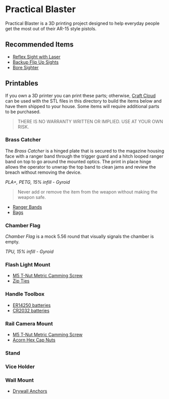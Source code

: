 # Practical Blaster

Practical Blaster is a 3D printing project designed to help everyday people get the most out of their AR-15 style pistols.

## Recommended Items

* [Reflex Sight with Laser](https://www.amazon.com/gp/product/B09N6QKDCH/ref=ppx_yo_dt_b_asin_title_o01_s00?ie=UTF8&psc=1)
* [Backup Flip Up Sights](https://www.amazon.com/gp/product/B09YRRGB2M/ref=ppx_yo_dt_b_asin_title_o02_s00?ie=UTF8&psc=1)
* [Bore Sighter](https://www.amazon.com/gp/product/B0B9WTB2QN/ref=ppx_yo_dt_b_asin_title_o08_s00?ie=UTF8&psc=1)

## Printables

If you own a 3D printer you can print these parts; otherwise, [Craft Cloud](https://craftcloud3d.com/) can be used with the STL files in this directory to build the items below and have them shipped to your house.  Some items will require additional parts to be purchased.

> THERE IS NO WARRANTY WRITTEN OR IMPLIED.  USE AT YOUR OWN RISK.

### Brass Catcher

The _Brass Catcher_ is a hinged plate that is secured to the magazine housing face with a ranger band through the trigger guard and a hitch looped ranger band on top to go around the mounted optics.  The print in place hinge allows the operator to unwrap the top band to clean jams and review the breach without removing the device.

_PLA+, PETG, 15% infill - Gyroid_

> Never add or remove the item from the weapon without making the weapon safe.

* [Ranger Bands](https://www.amazon.com/dp/B0C2PM8YWV?psc=1&ref=ppx_yo2ov_dt_b_product_details)
* [Bags](https://www.amazon.com/gp/product/B09JYJJ6YM/ref=ppx_yo_dt_b_asin_title_o00_s00?ie=UTF8&psc=1)


### Chamber Flag

_Chamber Flag_ is a mock 5.56 round that visually signals the chamber is empty.

_TPU, 15% infill - Gyroid_

### Flash Light Mount

* [M5 T-Nut Metric Camming Screw](https://www.amazon.com/gp/product/B0B845WY3D/ref=ppx_yo_dt_b_asin_title_o05_s00?ie=UTF8&psc=1)
* [Zip Ties](https://www.amazon.com/gp/product/B08GYS2ZFN/ref=ppx_yo_dt_b_asin_title_o03_s00?ie=UTF8&psc=1)

### Handle Toolbox

* [ER14250 batteries](https://www.amazon.com/gp/product/B077ST7HSC/ref=ppx_yo_dt_b_asin_title_o06_s00?ie=UTF8&psc=1)
* [CR2032 batteries](https://www.amazon.com/gp/product/B0855FD9P2/ref=ppx_yo_dt_b_asin_title_o06_s01?ie=UTF8&psc=1)

### Rail Camera Mount

* [M5 T-Nut Metric Camming Screw](https://www.amazon.com/gp/product/B0B845WY3D/ref=ppx_yo_dt_b_asin_title_o05_s00?ie=UTF8&psc=1)
* [Acorn Hex Cap Nuts](https://www.amazon.com/gp/product/B08JJ1WVQQ/ref=ppx_yo_dt_b_asin_title_o05_s00?ie=UTF8&psc=1)

### Stand

### Vice Holder

### Wall Mount

* [Drywall Anchors](https://www.amazon.com/gp/product/B09WJYX5T7/ref=ppx_yo_dt_b_asin_title_o09_s00?ie=UTF8&psc=1)


